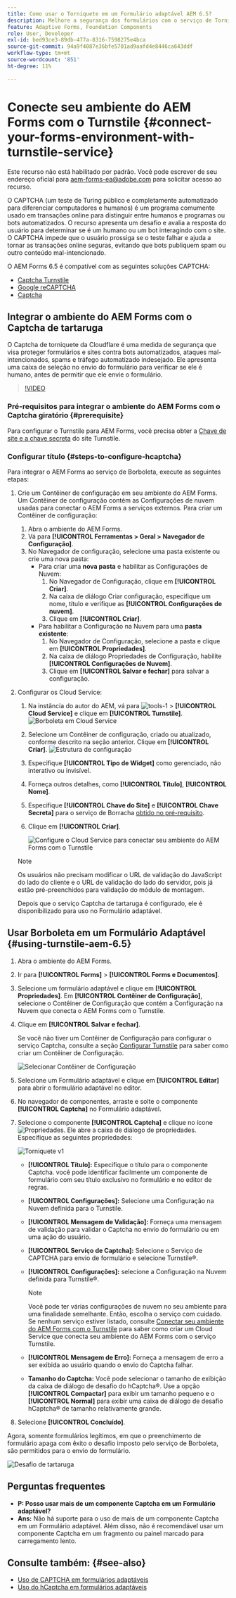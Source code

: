 ```yaml
---
title: Como usar o Torniquete em um Formulário adaptável AEM 6.5?
description: Melhore a segurança dos formulários com o serviço de Tornição sem esforço. Guia passo a passo no interior.
feature: Adaptive Forms, Foundation Components
role: User, Developer
exl-id: bed93ce3-89db-477a-8316-7598275e4bca
source-git-commit: 94a9f4087e36bfe5701ad9aafd4e8446ca643ddf
workflow-type: tm+mt
source-wordcount: '851'
ht-degree: 11%

---
```


# Conecte seu ambiente do AEM Forms com o Turnstile {#connect-your-forms-environment-with-turnstile-service}

<!--
<span class="preview">This feature is based on Feature Toggle id `FT_FORMS-12407`. To enable the feature, follow the steps given in the [Enable Feature Toggle](/help/forms/using/enable-feature-toggle.md) article. </span>
-->

<span class="preview">Este recurso não está habilitado por padrão. Você pode escrever de seu endereço oficial para aem-forms-ea@adobe.com para solicitar acesso ao recurso.</span>

O CAPTCHA (um teste de Turing público e completamente automatizado para diferenciar computadores e humanos) é um programa comumente usado em transações online para distinguir entre humanos e programas ou bots automatizados. O recurso apresenta um desafio e avalia a resposta do usuário para determinar se é um humano ou um bot interagindo com o site. O CAPTCHA impede que o usuário prossiga se o teste falhar e ajuda a tornar as transações online seguras, evitando que bots publiquem spam ou outro conteúdo mal-intencionado.

O AEM Forms 6.5 é compatível com as seguintes soluções CAPTCHA:

* [Captcha Turnstile](/help/forms/using/integrate-adaptive-forms-turnstile.md)
* [Google reCAPTCHA](/help/forms/using/captcha-adaptive-forms.md)
* [Captcha](/help/forms/using/integrate-adaptive-forms-hcaptcha.md)


<!-- ![Turnstile](assets/Turnstile-challenge.png)-->

## Integrar o ambiente do AEM Forms com o Captcha de tartaruga

O Captcha de torniquete da Cloudflare é uma medida de segurança que visa proteger formulários e sites contra bots automatizados, ataques mal-intencionados, spams e tráfego automatizado indesejado. Ele apresenta uma caixa de seleção no envio do formulário para verificar se ele é humano, antes de permitir que ele envie o formulário.

>[!VIDEO](https://video.tv.adobe.com/v/3440940/)

### Pré-requisitos para integrar o ambiente do AEM Forms com o Captcha giratório {#prerequisite}

Para configurar o Turnstile para AEM Forms, você precisa obter a [Chave de site e a chave secreta](https://developers.cloudflare.com/turnstile/get-started/) do site Turnstile.

### Configurar título {#steps-to-configure-hcaptcha}

Para integrar o AEM Forms ao serviço de Borboleta, execute as seguintes etapas:

1. Crie um Contêiner de configuração em seu ambiente do AEM Forms. Um Contêiner de configuração contém as Configurações de nuvem usadas para conectar o AEM Forms a serviços externos. Para criar um Contêiner de configuração:
   1. Abra o ambiente do AEM Forms.
   1. Vá para **[!UICONTROL Ferramentas > Geral > Navegador de Configuração]**.
   1. No Navegador de configuração, selecione uma pasta existente ou crie uma nova pasta:
      * Para criar uma **nova pasta** e habilitar as Configurações de Nuvem:
         1. No Navegador de Configuração, clique em **[!UICONTROL Criar]**.
         1. Na caixa de diálogo Criar configuração, especifique um nome, título e verifique as **[!UICONTROL Configurações de nuvem]**.
         1. Clique em **[!UICONTROL Criar]**.
      * Para habilitar a Configuração na Nuvem para uma **pasta existente**:
         1. No Navegador de Configuração, selecione a pasta e clique em **[!UICONTROL Propriedades]**.
         1. Na caixa de diálogo Propriedades de Configuração, habilite **[!UICONTROL Configurações de Nuvem]**.
         1. Clique em **[!UICONTROL Salvar e fechar]** para salvar a configuração.

1. Configurar os Cloud Service:
   1. Na instância do autor do AEM, vá para ![tools-1](assets/tools-1.png) > **[!UICONTROL Cloud Service]** e clique em **[!UICONTROL Turnstile]**.
      ![Borboleta em Cloud Service](assets/turnstile-in-ui.png)
   1. Selecione um Contêiner de configuração, criado ou atualizado, conforme descrito na seção anterior. Clique em **[!UICONTROL Criar]**.
      ![Estrutura de configuração](assets/config-hcaptcha.png)
   1. Especifique **[!UICONTROL Tipo de Widget]** como gerenciado, não interativo ou invisível.
   1. Forneça outros detalhes, como **[!UICONTROL Título]**, **[!UICONTROL Nome]**.
   1. Especifique **[!UICONTROL Chave do Site]** e **[!UICONTROL Chave Secreta]** para o serviço de Borracha [obtido no pré-requisito](#prerequisite).
   1. Clique em **[!UICONTROL Criar]**.

      ![Configure o Cloud Service para conectar seu ambiente do AEM Forms com o Turnstile](assets/config-turntstile.png)

   >[!NOTE]
   > Os usuários não precisam modificar o URL de validação do JavaScript do lado do cliente e o URL de validação do lado do servidor, pois já estão pré-preenchidos para validação do módulo de montagem.

   Depois que o serviço Captcha de tartaruga é configurado, ele é disponibilizado para uso no Formulário adaptável.

## Usar Borboleta em um Formulário Adaptável {#using-turnstile-aem-6.5}

1. Abra o ambiente do AEM Forms.
1. Ir para **[!UICONTROL Forms]** > **[!UICONTROL Forms e Documentos]**.
1. Selecione um formulário adaptável e clique em **[!UICONTROL Propriedades]**. Em **[!UICONTROL Contêiner de Configuração]**, selecione o Contêiner de Configuração que contém a Configuração na Nuvem que conecta o AEM Forms com o Turnstile.
1. Clique em **[!UICONTROL Salvar e fechar]**.

   Se você não tiver um Contêiner de Configuração para configurar o serviço Captcha, consulte a seção [Configurar Turnstile](#configure-turnstile-steps-to-configure-hcaptcha) para saber como criar um Contêiner de Configuração.

   ![Selecionar Contêiner de Configuração](assets/captcha-properties.png)

1. Selecione um Formulário adaptável e clique em **[!UICONTROL Editar]** para abrir o formulário adaptável no editor.
1. No navegador de componentes, arraste e solte o componente **[!UICONTROL Captcha]** no Formulário adaptável.
1. Selecione o componente **[!UICONTROL Captcha]** e clique no ícone ![Propriedades](assets/configure-icon.svg). Ele abre a caixa de diálogo de propriedades. Especifique as seguintes propriedades:

   <!--![Turnstile v2](assets/turnstile-settings-v2.png)-->
   ![Torniquete v1](assets/turnstile-setting-v1.png)

   * **[!UICONTROL Título]:** Especifique o título para o componente Captcha. você pode identificar facilmente um componente de formulário com seu título exclusivo no formulário e no editor de regras.
   * **[!UICONTROL Configurações]:** Selecione uma Configuração na Nuvem definida para o Turnstile.
   * **[!UICONTROL Mensagem de Validação]:** Forneça uma mensagem de validação para validar o Captcha no envio do formulário ou em uma ação do usuário.
   * **[!UICONTROL Serviço de Captcha]:** Selecione o Serviço de CAPTCHA para envio de formulário e selecione Turnstile®.
   * **[!UICONTROL Configurações]:** selecione a Configuração na Nuvem definida para Turnstile®.
     >[!NOTE]
     >Você pode ter várias configurações de nuvem no seu ambiente para uma finalidade semelhante. Então, escolha o serviço com cuidado. Se nenhum serviço estiver listado, consulte [Conectar seu ambiente do AEM Forms com o Turnstile](#connect-your-forms-environment-with-turnstile-service) para saber como criar um Cloud Service que conecta seu ambiente do AEM Forms com o serviço Turnstile.

   * **[!UICONTROL Mensagem de Erro]:** Forneça a mensagem de erro a ser exibida ao usuário quando o envio do Captcha falhar.
   * **Tamanho do Captcha:** Você pode selecionar o tamanho de exibição da caixa de diálogo de desafio do hCaptcha®. Use a opção **[!UICONTROL Compactar]** para exibir um tamanho pequeno e o **[!UICONTROL Normal]** para exibir uma caixa de diálogo de desafio hCaptcha® de tamanho relativamente grande.

1. Selecione **[!UICONTROL Concluído]**.


Agora, somente formulários legítimos, em que o preenchimento de formulário apaga com êxito o desafio imposto pelo serviço de Borboleta, são permitidos para o envio do formulário.

![Desafio de tartaruga](assets/turnstile-challenge.png)


## Perguntas frequentes

* **P: Posso usar mais de um componente Captcha em um Formulário adaptável?**
* **Ans:** Não há suporte para o uso de mais de um componente Captcha em um Formulário adaptável. Além disso, não é recomendável usar um componente Captcha em um fragmento ou painel marcado para carregamento lento.

## Consulte também: {#see-also}

* [Uso de CAPTCHA em formulários adaptáveis](/help/forms/using/captcha-adaptive-forms.md)
* [Uso do hCaptcha em formulários adaptáveis](/help/forms/using/integrate-adaptive-forms-hcaptcha.md)
